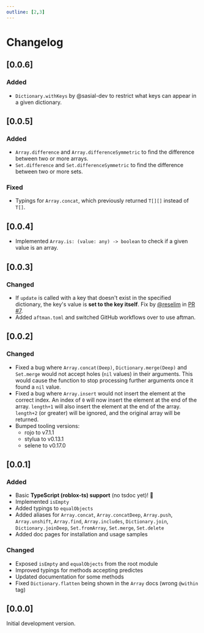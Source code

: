```yaml
---
outline: [2,3]
---
```

<div class="vpdoc-home">

# Changelog

## [0.0.6]

### Added

- `Dictionary.withKeys` by @sasial-dev to restrict what keys can appear in a given dictionary.

## [0.0.5]

### Added

- `Array.difference` and `Array.differenceSymmetric` to find the difference between two or more arrays.
- `Set.difference` and `Set.differenceSymmetric` to find the difference between two or more sets.

### Fixed

- Typings for `Array.concat`, which previously returned `T[][]` instead of `T[]`.

## [0.0.4]

- Implemented `Array.is: (value: any) -> boolean` to check if a given value is an array.

## [0.0.3]

### Changed

- If `update` is called with a key that doesn't exist in the specified dictionary, the key's value is **set to the key itself**. Fix by [@reselim](https://github.com/Reselim) in [PR #7](https://github.com/csqrl/sift/pull/7).
- Added `aftman.toml` and switched GitHub workflows over to use aftman.

## [0.0.2]

### Changed

- Fixed a bug where `Array.concat(Deep)`, `Dictionary.merge(Deep)` and `Set.merge` would not accept holes (`nil` values) in their arguments. This would cause the function to stop processing further arguments once it found a `nil` value.
- Fixed a bug where `Array.insert` would not insert the element at the correct index. An index of `0` will now insert the element at the end of the array. `length+1` will also insert the element at the end of the array. `length+2` (or greater) will be ignored, and the original array will be returned.
- Bumped tooling versions:
  - rojo to v7.1.1
  - stylua to v0.13.1
  - selene to v0.17.0

## [0.0.1]

### Added

- Basic **TypeScript (roblox-ts) support** (no tsdoc yet)! 🎉
- Implemented `isEmpty`
- Added typings to `equalObjects`
- Added aliases for `Array.concat`, `Array.concatDeep`, `Array.push`, `Array.unshift`, `Array.find`, `Array.includes`, `Dictionary.join`, `Dictionary.joinDeep`, `Set.fromArray`, `Set.merge`, `Set.delete`
- Added doc pages for installation and usage samples

### Changed

- Exposed `isEmpty` and `equalObjects` from the root module
- Improved typings for methods accepting predictes
- Updated documentation for some methods
- Fixed `Dictionary.flatten` being shown in the `Array` docs (wrong `@within` tag)

## [0.0.0]

Initial development version.

</div>